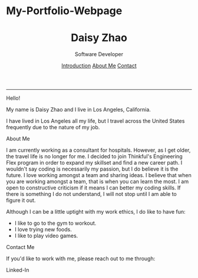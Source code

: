 # My-Portfolio-Webpage

<!DOCTYPE html>
<html lang="en">

<head>
  <meta charset="utf-8">
  <meta name="viewport" content= "width=device-width">
  <title>Daisy Zhao | Software Developer</title>
  <link rel="stylesheet" href="https://cdnjs.cloudflare.com/ajax/libs/normalize/8.0.1/normalize.min.css" type= "text/css" />
  <link href="style.css" rel="stylesheet" type="text/css" />
</head>

<body>
  <header>
    <div>
      <h1>Daisy Zhao</h1>
      <p>Software Developer</p>
    </div>
    <nav>
      <a href="#Intro">Introduction</a>
      <a href="#About-Me">About Me</a>
      <a href="#Contact">Contact</a>
    </nav>    
     </header>  
<hr>
      
   <main>
   <article id="Intro"
            <h2>Hello!</h2>
      <p>My name is Daisy Zhao and I live in Los Angeles, California.</p>
      <p>I have lived in Los Angeles all my life, but I travel across the United States frequently due to the nature of my job. </p>
      </article>
   <article id="About-Me"
            <h2>About Me</h2>
      <p>I am currently working as a consultant for hospitals. However, as I get older, the travel life is no longer for me. I decided to join Thinkful's Engineering Flex program in order to expand my skillset and find a new career path. I wouldn't say coding is necessarily my passion, but I do believe it is the future. I love working amongst a team and sharing ideas. I believe that when you are working amongst a team, that is when you can learn the most. I am open to constructive criticism if it means I can better my coding skills. If there is something I do not understand, I will not stop until I am able to figure it out. </p>
    <p>Although I can be a little uptight with my work ethics, I do like to have fun:
      <ul>
        <li>I like to go to the gym to workout. </li>
        <li>I love trying new foods. </li>
        <li>I like to play video games. </li>
      <ul>
        </p>
        </article>
     </body>   
    <footer id="Contact"
             <h2>Contact Me</h2>
  <p>If you'd like to work with me, please reach out to me through: </p>
  <link href="https://www.linkedin.com/in/daisy-zhao-36b6b4268/">Linked-In
</footer>
